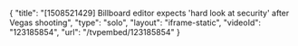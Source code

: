 {
    "title": "[1508521429] Billboard editor expects 'hard look at security' after Vegas shooting",
    "type": "solo",
    "layout": "iframe-static",
    "videoId": "123185854",
    "url": "\/tvpembed\/123185854"
}